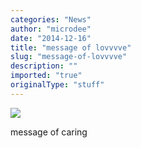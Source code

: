 ```yaml
---
categories: "News"
author: "microdee"
date: "2014-12-16"
title: "message of lovvvve"
slug: "message-of-lovvvve"
description: ""
imported: "true"
originalType: "stuff"
---
```



![](Untitled_0.png) 

message of caring